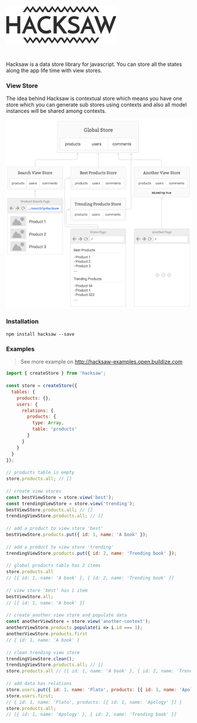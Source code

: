 ![](logo.png)

<br />

Hacksaw is a data store library for javascript. You can store all the states
along the app life time with view stores.

### View Store
The idea behind Hacksaw is contextual store which means you have one store which
you can generate sub stores using contexts and also all model instances will be
shared among contexts.

![](diagram.png)

### Installation
```
npm install hacksaw --save
```

### Examples
> See more example on http://hacksaw-examples.open.buildize.com

```javascript
import { createStore } from 'hacksaw';

const store = createStore({
  tables: {
    products: {},
    users: {
      relations: {
        products: {
          type: Array,
          table: 'products'
        }
      }
    }
  }
});

// products table is empty
store.products.all; // []

// create view stores
const bestViewStore = store.view('best');
const trendingViewStore = store.view('trending');
bestViewStore.products.all; // []
trendingViewStore.products.all; // []

// add a product to view store 'best'
bestViewStore.products.put({ id: 1, name: 'A book' });

// add a product to view store 'trending'
trendingViewStore.products.put({ id: 2, name: 'Trending book' });

// global products table has 2 items
store.products.all
// [{ id: 1, name: 'A book' }, { id: 2, name: 'Trending book' }]

// view store 'best' has 1 item
bestViewStore.all;
// [{ id: 1, name: 'A book' }]

// create another view store and populate data
const anotherViewStore = store.view('another-context');
anotherViewStore.products.populate(i => i.id === 1);
anotherViewStore.products.first
// { id: 1, name: 'A book' }

// clean trending view store
trendingViewStore.clean();
trendingViewStore.products.all; // []
store.products.all // [{ id: 1, name: 'A book' }, { id: 2, name: 'Trending book' }]

// add data has relations
store.users.put({ id: 1, name: 'Plato', products: [{ id: 1, name: 'Apology' }] });
store.users.first;
// { id: 1, name: 'Plato', products: [{ id: 1, name: 'Apology' }] }
store.products.all;
// [{ id: 1, name: 'Apology' }, { id: 2, name: 'Trending book' }]
```
